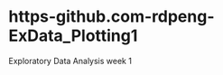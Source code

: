 https-github.com-rdpeng-ExData_Plotting1
========================================

Exploratory Data Analysis week 1
